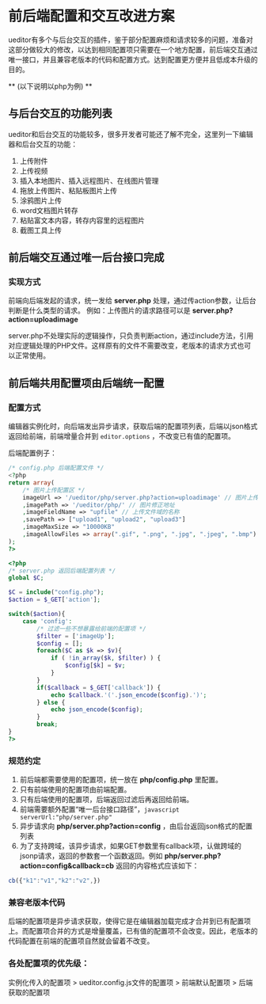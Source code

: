 # 前后端配置和交互改进方案

ueditor有多个与后台交互的插件，鉴于部分配置麻烦和请求较多的问题，准备对这部分做较大的修改，以达到相同配置项只需要在一个地方配置，前后端交互通过唯一接口，并且兼容老版本的代码和配置方式。达到配置更方便并且低成本升级的目的。

** (以下说明以php为例) **

## 与后台交互的功能列表

ueditor和后台交互的功能较多，很多开发者可能还了解不完全，这里列一下编辑器和后台交互的功能：

1. 上传附件
2. 上传视频
3. 插入本地图片、插入远程图片、在线图片管理
4. 拖放上传图片、粘贴板图片上传
5. 涂鸦图片上传
6. word文档图片转存
7. 粘贴富文本内容，转存内容里的远程图片
8. 截图工具上传



## 前后端交互通过唯一后台接口完成

### 实现方式

前端向后端发起的请求，统一发给 **server.php** 处理，通过传action参数，让后台判断是什么类型的请求。
例如：上传图片的请求路径可以是 **server.php?action=uploadimage**

server.php不处理实际的逻辑操作，只负责判断action，通过include方法，引用对应逻辑处理的PHP文件。这样原有的文件不需要改变，老版本的请求方式也可以正常使用。

## 前后端共用配置项由后端统一配置

### 配置方式

编辑器实例化时，向后端发出异步请求，获取后端的配置项列表，后端以json格式返回给前端，前端增量合并到 ```editor.options``` ，不改变已有值的配置项。

后端配置例子：

```php
/* config.php 后端配置文件 */
<?php
return array(
    /* 图片上传配置区 */
    imageUrl => '/ueditor/php/server.php?action=uploadimage' // 图片上传地址
    ,imagePath => '/ueditor/php/' // 图片修正地址
    ,imageFieldName => "upfile" // 上传文件域的名称
    ,savePath => ["upload1", "upload2", "upload3"]
    ,imageMaxSize => "10000KB"
    ,imageAllowFiles => array(".gif", ".png", ".jpg", ".jpeg", ".bmp")
);
?>
```

```php
<?php
/* server.php 返回后端配置列表 */
global $C;

$C = include("config.php");
$action = $_GET['action'];

switch($action){
    case 'config':
        /* 过滤一些不想暴露给前端的配置项 */
        $filter = ['imageUp'];
        $config = [];
        foreach($C as $k => $v){
            if ( !in_array($k, $filter) ) {
                $config[$k] = $v;
            }
        }
        if($callback = $_GET['callback']) {
            echo $callback.'('.json_encode($config).')';
        } else {
            echo json_encode($config);
        }
        break;
}
?>
```

### 规范约定

1. 前后端都需要使用的配置项，统一放在 **php/config.php** 里配置。
2. 只有前端使用的配置项由前端配置。
3. 只有后端使用的配置项，后端返回过滤后再返回给前端。
4. 前端需要额外配置“唯一后台接口路径”，```javascript serverUrl:"php/server.php"```
5. 异步请求向 **php/server.php?action=config** ，由后台返回json格式的配置列表
6. 为了支持跨域，该异步请求，如果GET参数里有callback项，认做跨域的jsonp请求，返回的参数套一个函数返回。例如 **php/server.php?action=config&callback=cb** 返回的内容格式应该如下：
```javascript
cb({"k1":"v1","k2":"v2",})
```

### 兼容老版本代码

后端的配置项是异步请求获取，使得它是在编辑器加载完成才合并到已有配置项上。而配置项合并的方式是增量覆盖，已有值的配置项不会改变。因此，老版本的代码配置在前端的配置项自然就会留着不改变。

### 各处配置项的优先级：

实例化传入的配置项 > ueditor.config.js文件的配置项 > 前端默认配置项 > 后端获取的配置项